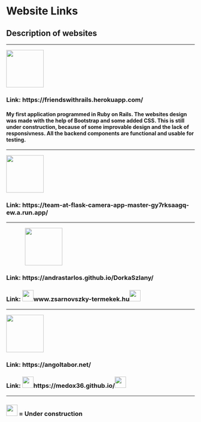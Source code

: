 <h1>Website Links</h1>
<h2>Description of websites</h2>

<hr>
<img src="https://upload.wikimedia.org/wikipedia/commons/thumb/6/62/Ruby_On_Rails_Logo.svg/1200px-Ruby_On_Rails_Logo.svg.png" height="100px" width="auto">
<h3>Link: https://friendswithrails.herokuapp.com/</h3>
<h4>      My first application programmed in Ruby on Rails. The websites design was made with the help of Bootstrap and some added CSS. This is
still under construction, because of some improvable design and the lack of responsivness. All the backend components are functional and usable for testing.</h4>
<hr>
<img src="https://upload.wikimedia.org/wikipedia/commons/thumb/3/3c/Flask_logo.svg/1200px-Flask_logo.svg.png" height="100px" width="auto">
<h3>Link: https://team-at-flask-camera-app-master-gy7rksaagq-ew.a.run.app/</h3>  
<hr>
<img src="https://miro.medium.com/max/1024/1*9HanDsRU11ZMsgDGJwN96w.png" height="100px" width="auto" style="margin-left:50px">
<h3>Link: https://andrastarlos.github.io/DorkaSzlany/</h3>
<h3 align="left">Link: <img src="https://www.femto-st.fr/sites/default/files/styles/full_width/public/articles/docs/mechanical-gears-.png?itok=yaD3oP3R" height="30px" width="auto">www.zsarnovszky-termekek.hu<img src="https://www.femto-st.fr/sites/default/files/styles/full_width/public/articles/docs/mechanical-gears-.png?itok=yaD3oP3R" height="30px" width="auto"></h3>
<hr>
<img src="https://i0.wp.com/css-tricks.com/wp-content/uploads/2021/01/html5-css3.jpg?resize=498%2C249&ssl=1" height="100px" width="auto">
<h3>Link: https://angoltabor.net/</h3>
<h3 align="left">Link: <img src="https://www.femto-st.fr/sites/default/files/styles/full_width/public/articles/docs/mechanical-gears-.png?itok=yaD3oP3R" height="30px" width="auto">https://medox36.github.io/<img src="https://www.femto-st.fr/sites/default/files/styles/full_width/public/articles/docs/mechanical-gears-.png?itok=yaD3oP3R" height="30px" width="auto"></h3>
<hr>

<h3 align="left"><img src="https://www.femto-st.fr/sites/default/files/styles/full_width/public/articles/docs/mechanical-gears-.png?itok=yaD3oP3R" height="30px" width="auto"> = Under construction</h3> 
